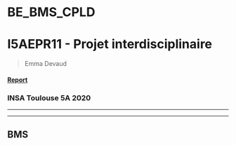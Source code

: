# BE_BMS_CPLD
# I5AEPR11 - Projet interdisciplinaire

> Emma Devaud <br>


#### [Report](https://espe.atlassian.net/wiki/spaces/PI/overview?homepageId=131077)

### INSA Toulouse 5A 2020

---




---

## BMS
